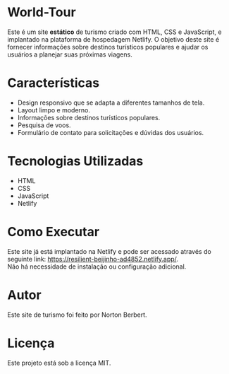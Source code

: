 # World-Tour

Este é um site **estático** de turismo criado com HTML, CSS e JavaScript, e implantado na plataforma de hospedagem Netlify. O objetivo deste site é fornecer informações sobre destinos turísticos populares e ajudar os usuários a planejar suas próximas viagens.

# Características <br>
<ul>
<li>Design responsivo que se adapta a diferentes tamanhos de tela.</li>
<li>Layout limpo e moderno.</li>
<li>Informações sobre destinos turísticos populares.</li>
<li>Pesquisa de voos.</li>
<li>Formulário de contato para solicitações e dúvidas dos usuários.</li>
</ul>

# Tecnologias Utilizadas <br>
<ul>
<li>HTML</li>
<li>CSS</li>
<li>JavaScript</li>
<li>Netlify</li>
</ul>

# Como Executar
Este site já está implantado na Netlify e pode ser acessado através do seguinte link: https://resilient-beijinho-ad4852.netlify.app/. 
<br>
Não há necessidade de instalação ou configuração adicional.

# Autor
Este site de turismo foi feito por Norton Berbert.

# Licença
Este projeto está sob a licença MIT.

